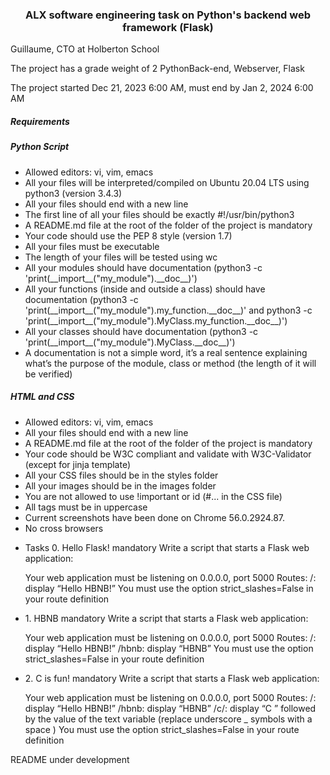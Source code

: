 <h3><center>ALX software engineering task on Python's backend web framework (Flask)</center></h3>
<p>Guillaume, CTO at Holberton School</p>
<p> The project has a grade weight of 2 PythonBack-end, Webserver, Flask</p>
<p> The project started Dec 21, 2023 6:00 AM, must end by Jan 2, 2024 6:00 AM </p>
<p><h5>Requirements</h5> </p>
<p><h5>Python Script</h5>
<ul>
<li>Allowed editors: vi, vim, emacs</li>
<li>All your files will be interpreted/compiled on Ubuntu 20.04 LTS using python3 (version 3.4.3)</li>
<li>All your files should end with a new line</li>
<li>The first line of all your files should be exactly #!/usr/bin/python3</li>
<li>A README.md file at the root of the folder of the project is mandatory</li>
<li>Your code should use the PEP 8 style (version 1.7)</li>
<li>All your files must be executable</li>
<li>The length of your files will be tested using wc</li>
<li>All your modules should have documentation (python3 -c 'print(__import__("my_module").__doc__)')</li>
<li>All your functions (inside and outside a class) should have documentation (python3 -c 'print(__import__("my_module").my_function.__doc__)' and python3 -c 'print(__import__("my_module").MyClass.my_function.__doc__)')</li>
<li>All your classes should have documentation (python3 -c 'print(__import__("my_module").MyClass.__doc__)')</li>
<li>A documentation is not a simple word, it’s a real sentence explaining what’s the purpose of the module, class or method (the length of it will be verified)</li>
</ul>
<p><h5>HTML and CSS </h5> </p>
<ul>
<li>Allowed editors: vi, vim, emacs</li>
<li>All your files should end with a new line</li>
<li>A README.md file at the root of the folder of the project is mandatory</li>
<li>Your code should be W3C compliant and validate with W3C-Validator (except for jinja template)</li>
<li>All your CSS files should be in the styles folder</li>
<li>All your images should be in the images folder</li>
<li>You are not allowed to use !important or id (#... in the CSS file)</li>
<li>All tags must be in uppercase</li>
<li>Current screenshots have been done on Chrome 56.0.2924.87.</li>
<li>No cross browsers</li>
</ul>
<ul>
<li>Tasks
0. Hello Flask!
mandatory
Write a script that starts a Flask web application:

Your web application must be listening on 0.0.0.0, port 5000
Routes:
/: display “Hello HBNB!”
You must use the option strict_slashes=False in your route definition</li>
<li>1. HBNB
mandatory
Write a script that starts a Flask web application:

Your web application must be listening on 0.0.0.0, port 5000
Routes:
/: display “Hello HBNB!”
/hbnb: display “HBNB”
You must use the option strict_slashes=False in your route definition</li>
<li>2. C is fun!
mandatory
Write a script that starts a Flask web application:

Your web application must be listening on 0.0.0.0, port 5000
Routes:
/: display “Hello HBNB!”
/hbnb: display “HBNB”
/c/<text>: display “C ” followed by the value of the text variable (replace underscore _ symbols with a space )
You must use the option strict_slashes=False in your route definition</li>
</ul>
<p> README under development </p>
